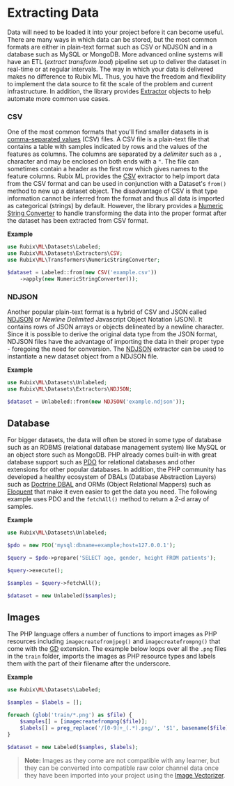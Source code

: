 # Extracting Data
Data will need to be loaded it into your project before it can become useful. There are many ways in which data can be stored, but the most common formats are either in plain-text format such as CSV or NDJSON and in a database such as MySQL or MongoDB. More advanced online systems will have an ETL (*extract transform load*) pipeline set up to deliver the dataset in real-time or at regular intervals. The way in which your data is delivered makes no difference to Rubix ML. Thus, you have the freedom and flexibility to implement the data source to fit the scale of the problem and current infrastructure. In addition, the library provides  [Extractor](datasets/extractors/api.md) objects to help automate more common use cases.

### CSV
One of the most common formats that you'll find smaller datasets in is [comma-separated values](https://en.wikipedia.org/wiki/Comma-separated_values) (CSV) files. A CSV file is a plain-text file that contains a table with samples indicated by rows and the values of the features as columns. The columns are separated by a *delimiter* such as a `,` character and may be enclosed on both ends with a `"`. The file can sometimes contain a header as the first row which gives names to the feature columns. Rubix ML provides the [CSV](datasets/extractors/csv.md) extractor to help import data from the CSV format and can be used in conjunction with a Dataset's `from()` method to new up a dataset object. The disadvantage of CSV is that type information cannot be inferred from the format and thus all data is imported as categorical (strings) by default. However, the library provides a [Numeric String Converter](transformers/numeric-string-converter.md) to handle transforming the data into the proper format after the dataset has been extracted from CSV format.

**Example**

```php
use Rubix\ML\Datasets\Labeled;
use Rubix\ML\Datasets\Extractors\CSV;
use Rubix\ML\Transformers\NumericStringConverter;

$dataset = Labeled::from(new CSV('example.csv'))
    ->apply(new NumericStringConverter());
```

### NDJSON
Another popular plain-text format is a hybrid of CSV and JSON called [NDJSON](http://ndjson.org/) or *Newline Delimited* Javascript Object Notation (JSON). It contains rows of JSON arrays or objects delineated by a newline character. Since it is possible to derive the original data type from the JSON format, NDJSON files have the advantage of importing the data in their proper type - foregoing the need for conversion. The [NDJSON](datasets/extractors/ndjson-array.md) extractor can be used to instantiate a new dataset object from a NDJSON file.

**Example**

```php
use Rubix\ML\Datasets\Unlabeled;
use Rubix\ML\Datasets\Extractors\NDJSON;

$dataset = Unlabeled::from(new NDJSON('example.ndjson'));
```

## Database
For bigger datasets, the data will often be stored in some type of database such as an RDBMS (relational database management system) like MySQL or an object store such as MongoDB. PHP already comes built-in with great database support such as [PDO](https://www.php.net/manual/en/book.pdo.php) for relational databases and other extensions for other popular databases. In addition, the PHP community has developed a healthy ecosystem of DBALs (Database Abstraction Layers) such as [Doctrine DBAL](https://www.doctrine-project.org/projects/dbal.html) and ORMs (Object Relational Mappers) such as [Eloquent](https://laravel.com/docs/5.8/eloquent) that make it even easier to get the data you need. The following example uses PDO and the `fetchAll()` method to return a 2-d array of samples.

**Example**

```php
use Rubix\ML\Datasets\Unlabeled;

$pdo = new PDO('mysql:dbname=example;host=127.0.0.1');

$query = $pdo->prepare('SELECT age, gender, height FROM patients');

$query->execute();

$samples = $query->fetchAll();

$dataset = new Unlabeled($samples);
```

## Images
The PHP language offers a number of functions to import images as PHP resources including `imagecreatefromjpeg()` and `imagecreatefrompng()` that come with the [GD](https://www.php.net/manual/en/book.image.php) extension. The example below loops over all the `.png` files in the `train` folder, imports the images as PHP resource types and labels them with the part of their filename after the underscore.

**Example**

```php
use Rubix\ML\Datasets\Labeled;

$samples = $labels = [];

foreach (glob('train/*.png') as $file) {
    $samples[] = [imagecreatefrompng($file)];
    $labels[] = preg_replace('/[0-9]+_(.*).png/', '$1', basename($file));
}

$dataset = new Labeled($samples, $labels);
```

> **Note:** Images as they come are not compatible with any learner, but they can be converted into compatible raw color channel data once they have been imported into your project using the [Image Vectorizer](transformers/image-vectorizer.md).